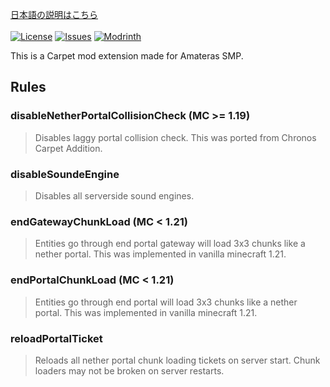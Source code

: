 [日本語の説明はこちら](https://github.com/pugur523/ama-carpet/blob/main/README_ja.md)<br><br>
[![License](https://img.shields.io/github/license/pugur523/ama-carpet.svg)](https://opensource.org/licenses/MIT)
[![Issues](https://img.shields.io/github/issues/pugur523/ama-carpet.svg)](https://github.com/pugur523/ama-carpet/issues)
[![Modrinth](https://img.shields.io/modrinth/dt/amacarpet?label=Modrinth%20Downloads)](https://modrinth.com/mod/amacarpet)

This is a Carpet mod extension made for Amateras SMP.

## Rules

### disableNetherPortalCollisionCheck (MC >= 1.19)

> Disables laggy portal collision check.
> This was ported from Chronos Carpet Addition.


### disableSoundeEngine

> Disables all serverside sound engines.


### endGatewayChunkLoad (MC < 1.21)

> Entities go through end portal gateway will load 3x3 chunks like a nether portal.
> This was implemented in vanilla minecraft 1.21.


### endPortalChunkLoad (MC < 1.21)

> Entities go through end portal will load 3x3 chunks like a nether portal.
> This was implemented in vanilla minecraft 1.21.


### reloadPortalTicket

> Reloads all nether portal chunk loading tickets on server start.
> Chunk loaders may not be broken on server restarts.